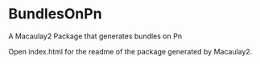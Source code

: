 # BundlesOnPn
A Macaulay2 Package that generates bundles on Pn

Open index.html for the readme of the package generated by Macaulay2.
